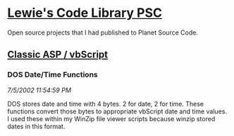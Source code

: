 # [Lewie's Code Library PSC](../../README.md)

Open source projects that I had published to Planet Source Code.

## [Classic ASP / vbScript](../README.md)

### DOS Date/Time Functions

*7/5/2002 11:54:59 PM*

DOS stores date and time with 4 bytes. 2 for date, 2 for time. These functions convert those bytes to appropriate vbScript date and time values. I used these within my WinZip file viewer scripts because winzip stored dates in this format.


